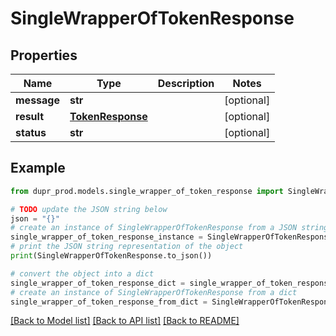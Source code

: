 # SingleWrapperOfTokenResponse


## Properties

Name | Type | Description | Notes
------------ | ------------- | ------------- | -------------
**message** | **str** |  | [optional] 
**result** | [**TokenResponse**](TokenResponse.md) |  | [optional] 
**status** | **str** |  | [optional] 

## Example

```python
from dupr_prod.models.single_wrapper_of_token_response import SingleWrapperOfTokenResponse

# TODO update the JSON string below
json = "{}"
# create an instance of SingleWrapperOfTokenResponse from a JSON string
single_wrapper_of_token_response_instance = SingleWrapperOfTokenResponse.from_json(json)
# print the JSON string representation of the object
print(SingleWrapperOfTokenResponse.to_json())

# convert the object into a dict
single_wrapper_of_token_response_dict = single_wrapper_of_token_response_instance.to_dict()
# create an instance of SingleWrapperOfTokenResponse from a dict
single_wrapper_of_token_response_from_dict = SingleWrapperOfTokenResponse.from_dict(single_wrapper_of_token_response_dict)
```
[[Back to Model list]](../README.md#documentation-for-models) [[Back to API list]](../README.md#documentation-for-api-endpoints) [[Back to README]](../README.md)


